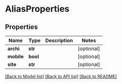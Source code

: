 # AliasProperties

## Properties
Name | Type | Description | Notes
------------ | ------------- | ------------- | -------------
**archi** | **str** |  | [optional] 
**mobile** | **bool** |  | [optional] 
**site** | **str** |  | [optional] 

[[Back to Model list]](../README.md#documentation-for-models) [[Back to API list]](../README.md#documentation-for-api-endpoints) [[Back to README]](../README.md)


